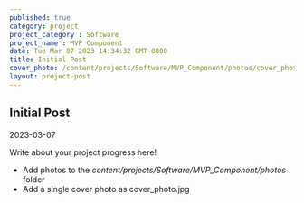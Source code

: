 ```yaml
---
published: true
category: project
project_category : Software
project_name : MVP Component
date: Tue Mar 07 2023 14:34:32 GMT-0800
title: Initial Post
cover_photo: /content/projects/Software/MVP_Component/photos/cover_photo.jpg
layout: project-post
---
```


## Initial Post
2023-03-07


Write about your project progress here!

- Add photos to the *content/projects/Software/MVP_Component/photos* folder
- Add a single cover photo as cover_photo.jpg



